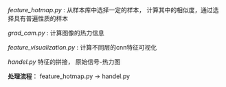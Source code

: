 *feature_hotmap.py* : 从样本库中选择一定的样本， 计算其中的相似度，通过选择具有普遍性质的样本

*grad_cam.py* : 计算图像的热力信息

*feature_visualization.py* : 计算不同层的cnn特征可视化

*handel.py* 特征的拼接， 原始信号-热力图


**处理流程**： feature_hotmap.py -> handel.py

